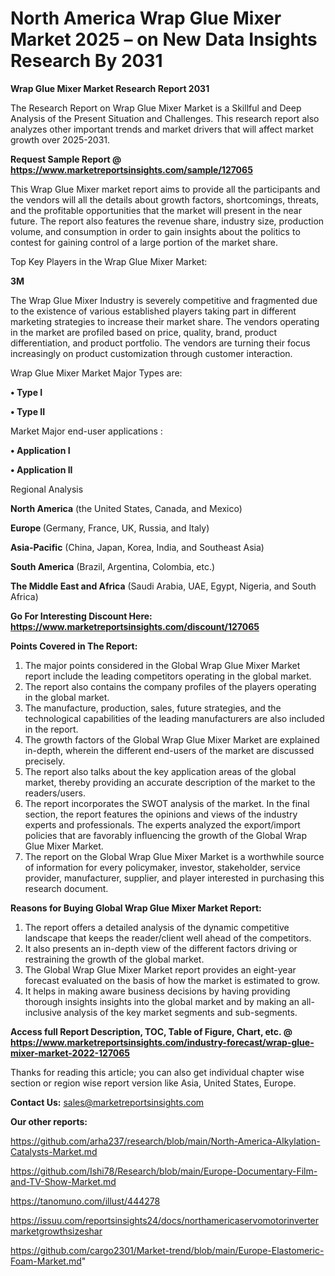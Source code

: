 # North America Wrap Glue Mixer Market 2025 – on New Data Insights Research By 2031

<strong>Wrap Glue Mixer Market Research Report 2031</strong>

The Research Report on Wrap Glue Mixer Market is a Skillful and Deep Analysis of the Present Situation and Challenges. This research report also analyzes other important trends and market drivers that will affect market growth over 2025-2031.

<strong>Request Sample Report @ <a href=https://www.marketreportsinsights.com/sample/127065>https://www.marketreportsinsights.com/sample/127065</a></strong>

This Wrap Glue Mixer market report aims to provide all the participants and the vendors will all the details about growth factors, shortcomings, threats, and the profitable opportunities that the market will present in the near future. The report also features the revenue share, industry size, production volume, and consumption in order to gain insights about the politics to contest for gaining control of a large portion of the market share.

Top Key Players in the Wrap Glue Mixer Market:

<strong>3M</strong>

The Wrap Glue Mixer Industry is severely competitive and fragmented due to the existence of various established players taking part in different marketing strategies to increase their market share. The vendors operating in the market are profiled based on price, quality, brand, product differentiation, and product portfolio. The vendors are turning their focus increasingly on product customization through customer interaction.

Wrap Glue Mixer Market Major Types are:

<strong>• Type I

• Type II</strong>

Market Major end-user applications :

<strong>• Application I

• Application II</strong>

Regional Analysis

</u><strong><b>North America</b></strong> (the United States, Canada, and Mexico)

<strong><b>Europe </b></strong>(Germany, France, UK, Russia, and Italy)

<strong><b>Asia-Pacific</b></strong> (China, Japan, Korea, India, and Southeast Asia)

<strong><b>South America</b></strong> (Brazil, Argentina, Colombia, etc.)

<strong><b>The Middle East and Africa</b></strong> (Saudi Arabia, UAE, Egypt, Nigeria, and South Africa)

<strong>Go For Interesting Discount Here: <a href=https://www.marketreportsinsights.com/discount/127065>https://www.marketreportsinsights.com/discount/127065</a></strong>

<strong>Points Covered in The Report:</strong>
<ol>
  <li>The major points considered in the Global Wrap Glue Mixer Market report include the leading competitors operating in the global market.</li>
  <li>The report also contains the company profiles of the players operating in the global market.</li>
  <li>The manufacture, production, sales, future strategies, and the technological capabilities of the leading manufacturers are also included in the report.</li>
  <li>The growth factors of the Global Wrap Glue Mixer Market are explained in-depth, wherein the different end-users of the market are discussed precisely.</li>
  <li>The report also talks about the key application areas of the global market, thereby providing an accurate description of the market to the readers/users.</li>
  <li>The report incorporates the SWOT analysis of the market. In the final section, the report features the opinions and views of the industry experts and professionals. The experts analyzed the export/import policies that are favorably influencing the growth of the Global Wrap Glue Mixer Market.</li>
  <li>The report on the Global Wrap Glue Mixer Market is a worthwhile source of information for every policymaker, investor, stakeholder, service provider, manufacturer, supplier, and player interested in purchasing this research document.</li>
</ol>
<strong>Reasons for Buying Global Wrap Glue Mixer Market Report:</strong>

<ol>
  <li>The report offers a detailed analysis of the dynamic competitive landscape that keeps the reader/client well ahead of the competitors.</li>
  <li>It also presents an in-depth view of the different factors driving or restraining the growth of the global market.</li>
  <li>The Global Wrap Glue Mixer Market report provides an eight-year forecast evaluated on the basis of how the market is estimated to grow.</li>
  <li>It helps in making aware business decisions by having providing thorough insights insights into the global market and by making an all-inclusive analysis of the key market segments and sub-segments.</li>
</ol>
<strong>Access full Report Description, TOC, Table of Figure, Chart, etc. @ <a href=https://www.marketreportsinsights.com/industry-forecast/wrap-glue-mixer-market-2022-127065>https://www.marketreportsinsights.com/industry-forecast/wrap-glue-mixer-market-2022-127065</a></strong>


Thanks for reading this article; you can also get individual chapter wise section or region wise report version like Asia, United States, Europe.

<strong>Contact Us:</strong>
sales@marketreportsinsights.com

<strong>Our other reports:</strong>

<a href=https://github.com/arha237/research/blob/main/North-America-Alkylation-Catalysts-Market.md>https://github.com/arha237/research/blob/main/North-America-Alkylation-Catalysts-Market.md</a>

<a href=https://github.com/Ishi78/Research/blob/main/Europe-Documentary-Film-and-TV-Show-Market.md>https://github.com/Ishi78/Research/blob/main/Europe-Documentary-Film-and-TV-Show-Market.md</a>

<a href=https://tanomuno.com/illust/444278>https://tanomuno.com/illust/444278</a>

<a href=https://issuu.com/reportsinsights24/docs/northamericaservomotorinvertermarketgrowthsizeshar>https://issuu.com/reportsinsights24/docs/northamericaservomotorinvertermarketgrowthsizeshar</a>

<a href=https://github.com/cargo2301/Market-trend/blob/main/Europe-Elastomeric-Foam-Market.md>https://github.com/cargo2301/Market-trend/blob/main/Europe-Elastomeric-Foam-Market.md</a>"
